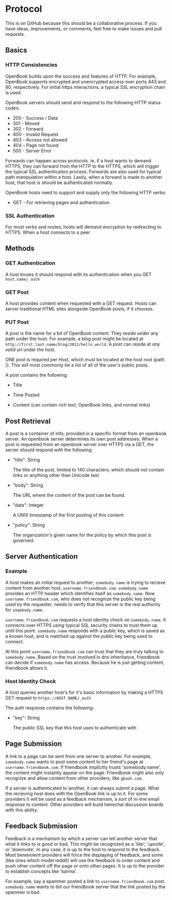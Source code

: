 # Protocol

This is on GitHub because this should be a collaborative process. If you have ideas, improvements, or comments, feel free to make issues and pull requests.

## Basics

### HTTP Consistencies

OpenBook builds upon the success and features of HTTP. For example, OpenBook supports encrypted and unencrypted access over ports 443 and 80, respectively. For initial https interactions, a typical SSL encryption chain is used.

OpenBook servers should send and respond to the following HTTP status codes:

* 200 - Success / Data
* 301 - Moved
* 302 - Forward
* 400 - Invalid Request
* 403 - Access not allowed
* 404 - Page not found
* 500 - Server Error

Forwards can happen across protocols. ie, if a host wants to demand HTTPS, they can forward from the HTTP to the HTTPS, which will trigger the typical SSL authenticaiton process. Forwards are also used for typical path manipulation within a host. Lastly, when a forward is made to another host, that host is should be authenticated normally.

OpenBook hosts need to support and supply only the following HTTP verbs:

* GET - For retrieving pages and authentication


### SSL Authentication

For most verbs and routes, hosts will demand encryption by redirecting to HTTPS. When a host connects to a peer


## Methods

### GET Authentication

A host knows it should respond with its authentication when you GET `host.name/_auth`

### GET Post

A host provides content when requested with a GET request. Hosts can server traditional HTML sites alongside OpenBook posts, if it chooses.

### PUT Post


A post is the name for a bit of OpenBook content. They reside under any path under the host. For example, a blog post might be located at `http://first.last.name/blog/2012/hello_world`. A post can reside at _any valid url_ under the host. 

ONE post is required per Host, which must be located at the host root (path /). This will most commonly be a list of all of the user's public posts.

A post contains the following:

* Title
 
* Time Posted

* Content (can contain rich text, OpenBook links, and normal links)


## Post Retrieval
A post is a container of info, provided in a specific format from an openbook server. An openbook server determines its own post addresses. When a post is requested from an openbook server over HTTPS via a GET, the server should respond with the following:

* "title": String

  The title of the post, limited to 140 characters, which should not contain links or anything other than Unicode text


* "body": String

  The URL where the content of the post can be found.


* "date": Integer

  A UNIX timestamp of the first posting of this content


* "policy": String

  The organization's given name for the policy by which this post is governed.

## Server Authentication


### Example

A host makes an initial request to another; `somebody.name` is trying to recieve content from another host, `username.friendbook.com`. `somebody.name` provides an HTTP header which identifies itself as `somebody.name`. Now `username.friendbook.com`, who does not recognize the public key being used by the requester, needs to verify that this server is the real authority for `somebody.name`.


`username.friendbook.com` requests a host identity check on `somebody.name`. It connects over HTTPS using typical SSL security chains to trust them up until this point. `somebody.name` responds with a public key, which is saved as a known host, and is matched up against the public key being used to connect.

At this point `username.friendbook.com` can trust that they are truly talking to `somebody.name`. Based on the trust involved in dns inheritance, friendbook can decide if `somebody.name` has access. Because he is just getting content, friendbook allows it.

### Host Identity Check

A host queries another host's for it's basic information by making a HTTPS GET request to `https://HOST_NAME/_auth`

The auth response contains the following:

* "key": String

  The public SSL key that this host uses to authenticate with


## Page Submission

A link to a page can be sent from one server to another. For example, `somebody.name` wants to post some content to her friend's page at `username.friendbook.com`. If friendbook implicitly trusts 'somebody.name', the content might instantly appear on the page. Friendbook might also only recognize and allow content from other providers, like `gbook.com`.

If a server is authenticated to another, it can always submit a page. What the recieving host does with the OpenBook link is up to it. For some providers it will be used as a feedback mechanism, a sort of in-line email response to content. Other providers will build heirechal discussion boards with this ability.

## Feedback Submission

Feedback is a mechanism by which a server can tell another server that what it links to is good or bad. This might be recognized as a 'like', 'upvote', or 'downvote'. In any case, it is up to the host to respond to the feedback. Most benevolent providers will force the displaying of feedback, and some (like ones which model reddit) will use the feedback to order content and push other content off the page or onto other pages. It is up to the provider to establish concepts like 'karma'.

For example, say a spammer posted a link to `username.friendbook.com` post. `somebody.name` wants to tell our friendbook server that the link posted by the spammer is bad.
